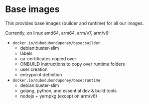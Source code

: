 # Base images

This provides base images (builder and runtime) for all our images.

Currently, on linux amd64, arm64, arm/v7, arm/v6:

 * `docker.io/dubodubonduponey/base:builder`
    * debian:buster-slim
    * labels
    * ca-certificates copied over
    * ONBUILD instructions to copy over runtime folders
    * user creation
    * entrypoint definition
 * `docker.io/dubodubonduponey/base:runtime`
    * debian:buster-slim
    * golang, python, and essential dev & build tools
    * nodejs + yarnpkg (except on arm/v6)
